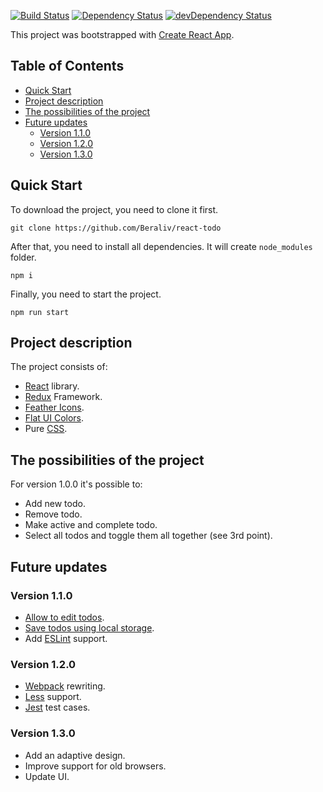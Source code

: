 <p>
<a href="https://travis-ci.org/Beraliv/react-todo"><img src="https://travis-ci.org/Beraliv/react-todo.svg" alt="Build Status"></a>
<a href='https://david-dm.org/Beraliv/react-todo'><img src='https://david-dm.org/Beraliv/react-todo.svg' alt="Dependency Status"></a>
<a href="https://david-dm.org/Beraliv/react-todo/?type=dev"><img src="https://david-dm.org/Beraliv/react-todo/dev-status.svg" alt="devDependency Status"></a>
</p>

This project was bootstrapped with [Create React App](https://github.com/facebookincubator/create-react-app).

## Table of Contents

- [Quick Start](#quick-start)
- [Project description](#project-description)
- [The possibilities of the project](#the-posibilities-of-the-project)
- [Future updates](#future-updates)
  - [Version 1.1.0](#version-1.1.0)
  - [Version 1.2.0](#version-1.2.0)
  - [Version 1.3.0](#version-1.3.0)
## Quick Start

To download the project, you need to clone it first.

``
git clone https://github.com/Beraliv/react-todo
``

After that, you need to install all dependencies.
It will create `node_modules` folder.

``
npm i
``

Finally, you need to start the project.

``
npm run start
``

## Project description

The project consists of:

* [React](https://facebook.github.io/react/) library.
* [Redux](http://redux.js.org/) Framework.
* [Feather Icons](https://feathericons.com/).
* [Flat UI Colors](https://flatuicolors.com/).
* Pure [CSS](https://www.w3schools.com/css/css_intro.asp).

## The possibilities of the project

For version 1.0.0 it's possible to:

* Add new todo.
* Remove todo.
* Make active and complete todo.
* Select all todos and toggle them all together (see 3rd point).

## Future updates

### Version 1.1.0

* [Allow to edit todos](https://github.com/Beraliv/react-todo/issues/1).
* [Save todos using local storage](https://github.com/Beraliv/react-todo/issues/2).
* Add [ESLint](https://eslint.org/) support.

### Version 1.2.0

* [Webpack](https://webpack.github.io/) rewriting.
* [Less](http://lesscss.org/) support.
* [Jest](https://facebook.github.io/jest/) test cases.

### Version 1.3.0

* Add an adaptive design.
* Improve support for old browsers.
* Update UI.

